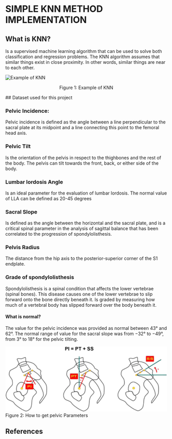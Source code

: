 # SIMPLE KNN METHOD IMPLEMENTATION
## What is KNN?
Is a supervised machine learning algorithm that can be used to solve both classification and regression problems. 
The KNN algorithm assumes that similar things exist in close proximity. In other words, similar things are near to each other.

![Example of KNN](./Assets/sk_knn.jpeg)

<p style="text-align: center;">
Figure 1: Example of KNN
</p>
## Dataset used for this project

### Pelvic Incidence:
Pelvic incidence is defined as the angle between a line perpendicular to the sacral plate at its midpoint and a line connecting this point to the femoral head axis.
### Pelvic Tilt
Is the orientation of the pelvis in respect to the thighbones and the rest of the body. The pelvis can tilt towards the front, back, or either side of the body.

### Lumbar lordosis Angle
Is an ideal parameter for the evaluation of lumbar lordosis. The normal value of LLA can be defined as 20-45 degrees

### Sacral Slope
Is defined as the angle between the horizontal and the sacral plate, and is a critical spinal parameter in the analysis of sagittal balance that has been correlated to the progression of spondylolisthesis.
### Pelvis Radius
The distance from the hip axis to the posterior-superior corner of the S1 endplate.

### Grade of spondylolisthesis
Spondylolisthesis is a spinal condition that affects the lower vertebrae (spinal bones). This disease causes one of the lower vertebrae to slip forward onto the bone directly beneath it. Is graded by measuring how much of a vertebral body has slipped forward over the body beneath it. 

#### What is normal?
The value for the pelvic incidence was provided as normal between 43° and 62°. The normal range of value for the sacral slope was from −32° to −49°, from 3° to 18° for the pelvic tilting.

![Pelvic Parameters](./Assets/pelvicParameters.jpeg)
Figure 2: How to get pelvic Parameters

## References